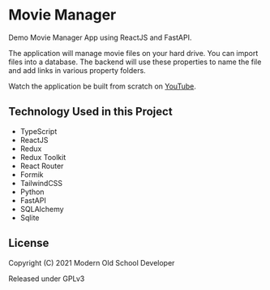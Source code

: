 # Movie Manager

Demo Movie Manager App using ReactJS and FastAPI.

The application will manage movie files on your hard drive.
You can import files into a database.
The backend will use these properties to name the file and add links in various property folders.

Watch the application be built from scratch on
[YouTube](https://www.youtube.com/playlist?list=PLRuA8IBw6y5WSh5Gc48xJ72YpK5kKA-oL).

## Technology Used in this Project

- TypeScript
- ReactJS
- Redux
- Redux Toolkit
- React Router
- Formik
- TailwindCSS
- Python
- FastAPI
- SQLAlchemy
- Sqlite

## License

Copyright (C) 2021 Modern Old School Developer

Released under GPLv3
